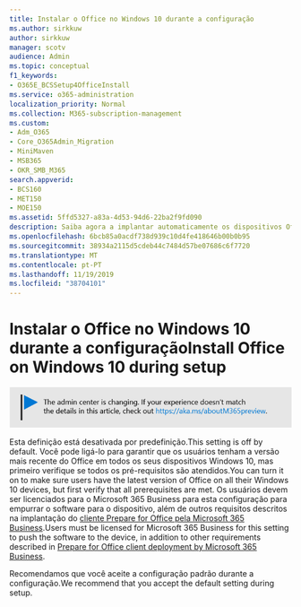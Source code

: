 ```yaml
---
title: Instalar o Office no Windows 10 durante a configuração
ms.author: sirkkuw
author: sirkkuw
manager: scotv
audience: Admin
ms.topic: conceptual
f1_keywords:
- O365E_BCSSetup4OfficeInstall
ms.service: o365-administration
localization_priority: Normal
ms.collection: M365-subscription-management
ms.custom:
- Adm_O365
- Core_O365Admin_Migration
- MiniMaven
- MSB365
- OKR_SMB_M365
search.appverid:
- BCS160
- MET150
- MOE150
ms.assetid: 5ffd5327-a83a-4d53-94d6-22ba2f9fd090
description: Saiba agora a implantar automaticamente os dispositivos Office para Windows 10 durante a configuração.
ms.openlocfilehash: 6bcb85a0acdf738d939c10d4fe418646b00b0b95
ms.sourcegitcommit: 38934a2115d5cdeb44c7484d57be07686c6f7720
ms.translationtype: MT
ms.contentlocale: pt-PT
ms.lasthandoff: 11/19/2019
ms.locfileid: "38704101"
---
```

# <a name="install-office-on-windows-10-during-setup"></a><span data-ttu-id="4260b-103">Instalar o Office no Windows 10 durante a configuração</span><span class="sxs-lookup"><span data-stu-id="4260b-103">Install Office on Windows 10 during setup</span></span>

![Banner que https://aka.ms/aboutM365previewapontam para .](media/m365admincenterchanging.png)

<span data-ttu-id="4260b-105">Esta definição está desativada por predefinição.</span><span class="sxs-lookup"><span data-stu-id="4260b-105">This setting is off by default.</span></span> <span data-ttu-id="4260b-106">Você pode ligá-lo para garantir que os usuários tenham a versão mais recente do Office em todos os seus dispositivos Windows 10, mas primeiro verifique se todos os pré-requisitos são atendidos.</span><span class="sxs-lookup"><span data-stu-id="4260b-106">You can turn it on to make sure users have the latest version of Office on all their Windows 10 devices, but first verify that all prerequisites are met.</span></span> <span data-ttu-id="4260b-107">Os usuários devem ser licenciados para o Microsoft 365 Business para esta configuração para empurrar o software para o dispositivo, além de outros requisitos descritos na implantação do [cliente Prepare for Office pela Microsoft 365 Business](prepare-for-office-client-deployment.md).</span><span class="sxs-lookup"><span data-stu-id="4260b-107">Users must be licensed for Microsoft 365 Business for this setting to push the software to the device, in addition to other requirements described in [Prepare for Office client deployment by Microsoft 365 Business](prepare-for-office-client-deployment.md).</span></span> 
  
<span data-ttu-id="4260b-108">Recomendamos que você aceite a configuração padrão durante a configuração.</span><span class="sxs-lookup"><span data-stu-id="4260b-108">We recommend that you accept the default setting during setup.</span></span> 
